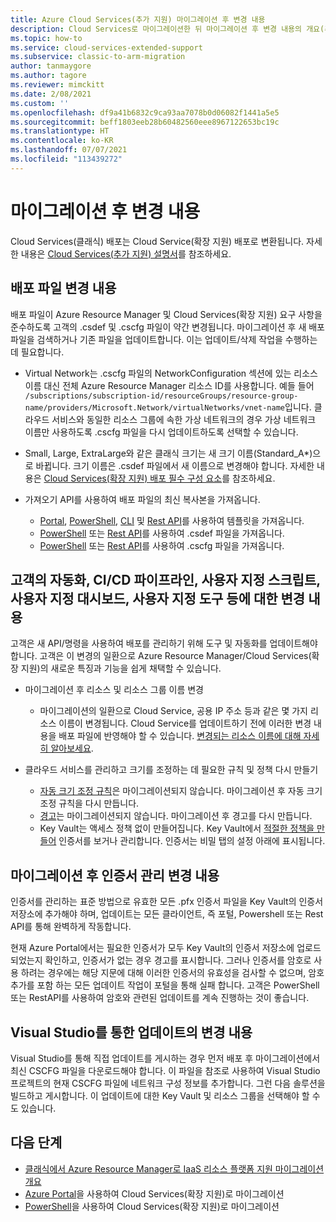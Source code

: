 ```yaml
---
title: Azure Cloud Services(추가 지원) 마이그레이션 후 변경 내용
description: Cloud Services로 마이그레이션한 뒤 마이그레이션 후 변경 내용의 개요(추가 지원)
ms.topic: how-to
ms.service: cloud-services-extended-support
ms.subservice: classic-to-arm-migration
author: tanmaygore
ms.author: tagore
ms.reviewer: mimckitt
ms.date: 2/08/2021
ms.custom: ''
ms.openlocfilehash: df9a41b6832c9ca93aa7078b0d06082f1441a5e5
ms.sourcegitcommit: beff1803eeb28b60482560eee8967122653bc19c
ms.translationtype: HT
ms.contentlocale: ko-KR
ms.lasthandoff: 07/07/2021
ms.locfileid: "113439272"
---
```

# <a name="post-migration-changes"></a>마이그레이션 후 변경 내용
Cloud Services(클래식) 배포는 Cloud Service(확장 지원) 배포로 변환됩니다. 자세한 내용은 [Cloud Services(추가 지원) 설명서](deploy-prerequisite.md)를 참조하세요.  

## <a name="changes-to-deployment-files"></a>배포 파일 변경 내용 

배포 파일이 Azure Resource Manager 및 Cloud Services(확장 지원) 요구 사항을 준수하도록 고객의 .csdef 및 .cscfg 파일이 약간 변경됩니다. 마이그레이션 후 새 배포 파일을 검색하거나 기존 파일을 업데이트합니다. 이는 업데이트/삭제 작업을 수행하는 데 필요합니다.  

- Virtual Network는 .cscfg 파일의 NetworkConfiguration 섹션에 있는 리소스 이름 대신 전체 Azure Resource Manager 리소스 ID를 사용합니다. 예들 들어 `/subscriptions/subscription-id/resourceGroups/resource-group-name/providers/Microsoft.Network/virtualNetworks/vnet-name`입니다. 클라우드 서비스와 동일한 리소스 그룹에 속한 가상 네트워크의 경우 가상 네트워크 이름만 사용하도록 .cscfg 파일을 다시 업데이트하도록 선택할 수 있습니다.  

- Small, Large, ExtraLarge와 같은 클래식 크기는 새 크기 이름(Standard_A*)으로 바뀝니다. 크기 이름은 .csdef 파일에서 새 이름으로 변경해야 합니다. 자세한 내용은 [Cloud Services(확장 지원) 배포 필수 구성 요소](deploy-prerequisite.md#required-service-definition-file-csdef-updates)를 참조하세요.

- 가져오기 API를 사용하여 배포 파일의 최신 복사본을 가져옵니다. 
    - [Portal](../azure-resource-manager/templates/export-template-portal.md), [PowerShell](../azure-resource-manager/management/manage-resource-groups-powershell.md#export-resource-groups-to-templates), [CLI](../azure-resource-manager/management/manage-resource-groups-cli.md#export-resource-groups-to-templates) 및 [Rest API](/rest/api/resources/resourcegroups/exporttemplate)를 사용하여 템플릿을 가져옵니다. 
    - [PowerShell](/powershell/module/az.cloudservice/?preserve-view=true&view=azps-5.4.0#cloudservice) 또는 [Rest API](/rest/api/compute/cloudservices/rest-get-package)를 사용하여 .csdef 파일을 가져옵니다. 
    - [PowerShell](/powershell/module/az.cloudservice/?preserve-view=true&view=azps-5.4.0#cloudservice) 또는 [Rest API](/rest/api/compute/cloudservices/rest-get-package)를 사용하여 .cscfg 파일을 가져옵니다. 
    
 

## <a name="changes-to-customers-automation-cicd-pipeline-custom-scripts-custom-dashboards-custom-tooling-etc"></a>고객의 자동화, CI/CD 파이프라인, 사용자 지정 스크립트, 사용자 지정 대시보드, 사용자 지정 도구 등에 대한 변경 내용  

고객은 새 API/명령을 사용하여 배포를 관리하기 위해 도구 및 자동화를 업데이트해야 합니다. 고객은 이 변경의 일환으로 Azure Resource Manager/Cloud Services(확장 지원)의 새로운 특징과 기능을 쉽게 채택할 수 있습니다. 

- 마이그레이션 후 리소스 및 리소스 그룹 이름 변경
    - 마이그레이션의 일환으로 Cloud Service, 공용 IP 주소 등과 같은 몇 가지 리소스 이름이 변경됩니다. Cloud Service를 업데이트하기 전에 이러한 변경 내용을 배포 파일에 반영해야 할 수 있습니다. [변경되는 리소스 이름에 대해 자세히 알아보세요](in-place-migration-technical-details.md#translation-of-resources-and-naming-convention-post-migration).  

- 클라우드 서비스를 관리하고 크기를 조정하는 데 필요한 규칙 및 정책 다시 만들기 
    - [자동 크기 조정 규칙](configure-scaling.md)은 마이그레이션되지 않습니다. 마이그레이션 후 자동 크기 조정 규칙을 다시 만듭니다.  
    - [경고](enable-alerts.md)는 마이그레이션되지 않습니다. 마이그레이션 후 경고를 다시 만듭니다.
    - Key Vault는 액세스 정책 없이 만들어집니다. Key Vault에서 [적절한 정책을 만들어](../key-vault/general/assign-access-policy-portal.md) 인증서를 보거나 관리합니다. 인증서는 비밀 탭의 설정 아래에 표시됩니다.


## <a name="changes-to-certificate-management-post-migration"></a>마이그레이션 후 인증서 관리 변경 내용 

인증서를 관리하는 표준 방법으로 유효한 모든 .pfx 인증서 파일을 Key Vault의 인증서 저장소에 추가해야 하며, 업데이트는 모든 클라이언트, 즉 포털, Powershell 또는 Rest API를 통해 완벽하게 작동합니다.

현재 Azure Portal에서는 필요한 인증서가 모두 Key Vault의 인증서 저장소에 업로드되었는지 확인하고, 인증서가 없는 경우 경고를 표시합니다. 그러나 인증서를 암호로 사용 하려는 경우에는 해당 지문에 대해 이러한 인증서의 유효성을 검사할 수 없으며, 암호 추가를 포함 하는 모든 업데이트 작업이 포털을 통해 실패 합니다. 고객은 PowerShell 또는 RestAPI를 사용하여 암호와 관련된 업데이트를 계속 진행하는 것이 좋습니다.


## <a name="changes-for-update-via-visual-studio"></a>Visual Studio를 통한 업데이트의 변경 내용
Visual Studio를 통해 직접 업데이트를 게시하는 경우 먼저 배포 후 마이그레이션에서 최신 CSCFG 파일을 다운로드해야 합니다. 이 파일을 참조로 사용하여 Visual Studio 프로젝트의 현재 CSCFG 파일에 네트워크 구성 정보를 추가합니다. 그런 다음 솔루션을 빌드하고 게시합니다. 이 업데이트에 대한 Key Vault 및 리소스 그룹을 선택해야 할 수도 있습니다.


## <a name="next-steps"></a>다음 단계
- [클래식에서 Azure Resource Manager로 IaaS 리소스 플랫폼 지원 마이그레이션 개요](../virtual-machines/migration-classic-resource-manager-overview.md)
- [Azure Portal](in-place-migration-portal.md)을 사용하여 Cloud Services(확장 지원)로 마이그레이션
- [PowerShell](in-place-migration-powershell.md)을 사용하여 Cloud Services(확장 지원)로 마이그레이션

